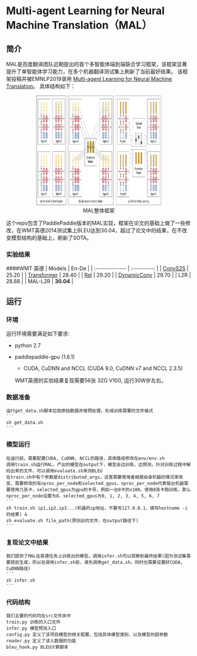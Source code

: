 # Multi-agent Learning for Neural Machine Translation（MAL）

## 简介

MAL是百度翻译团队近期提出的首个多智能体端到端联合学习框架，该框架显著提升了单智能体学习能力，在多个机器翻译测试集上刷新了当前最好结果。 该框架投稿并被EMNLP2019录用 [Multi-agent Learning for Neural Machine Translation](https://www.aclweb.org/anthology/D19-1079.pdf)。 具体结构如下：

<p align="center">
<img src="images/arch.png" width = "340" height = "300" /> <br />
MAL整体框架
</p>

这个repo包含了PaddlePaddle版本的MAL实现，框架在论文的基础上做了一些修改，在WMT英德2014测试集上BLEU达到30.04，超过了论文中的结果，在不改变模型结构的基础上，刷新了SOTA。

### 实验结果
####WMT 英德
|  Models  | En-De |
| :------------- | :---------: |
| [ConvS2S](https://pdfs.semanticscholar.org/bb3e/bc09b65728d6eced04929df72a006fb5210b.pdf) | 25.20 | 
| [Transformer](https://papers.nips.cc/paper/7181-attention-is-all-you-need.pdf) | 28.40 | 
| [Rel](https://www.aclweb.org/anthology/N18-2074.pdf) | 29.20 | 
| [DynamicConv](https://openreview.net/pdf?id=SkVhlh09tX) | 29.70 | 
| L2R | 28.88 | 
| MAL-L2R | **30.04** | 


## 运行

### 环境

运行环境需要满足如下要求:
+ python 2.7
+ paddlepaddle-gpu (1.6.1)
    + CUDA, CuDNN and NCCL (CUDA 9.0, CuDNN v7 and NCCL 2.3.5)

    WMT英德的实验结果复现需要56张 32G V100, 运行30W步左右。

### 数据准备
    运行get_data.sh脚本拉取原始数据并做预处理，形成训练需要的文件格式
    ```
    sh get_data.sh
    ```
### 模型运行
    在运行前，需要配置CUDA, CuDNN, NCCL的路径，具体路径修改在env/env.sh
    调用train.sh运行MAL，产出的模型在output下，模型会边训练，边预测，针对训练过程中解码出来的文件，可以调用evaluate.sh来测BLEU
    在train.sh中有个参数是distributed_args，这里需要使用者根据自身机器的情况来改变，需要修改的有nproc_per_node和selected_gpus，nproc_per_node代表每台机器需要使用几张卡，selected_gpus为gpu的卡号，例如一台8卡的v100，使用8张卡跑训练，那么nproc_per_node设置为8，selected_gpus为0, 1, 2, 3, 4, 5, 6, 7
    ```
    sh train.sh ip1,ip2,ip3...(机器的ip地址，不要写127.0.0.1，填写hostname -i的结果) &
    sh evaluate.sh file_path(预测出的文件，在output路径下)
    ```
### 复现论文中结果
    我们提供了MAL在英德任务上训练出的模型，调用infer.sh可以观察到最终结果(因为测试集需要提前生成，所以在调用infer.sh前，请先调用get_data.sh，同时也需要设置好CUDA, CuDNN路径)
    ```
    sh infer.sh
    ```

### 代码结构
    我们主要的代码均在src文件夹中
    train.py 训练的入口文件
    infer.py 模型预测入口
    config.py 定义了该项目模型的相关配置，包括具体模型类别、以及模型的超参数
    reader.py 定义了读入数据的功能
    bleu_hook.py BLEU计算脚本

